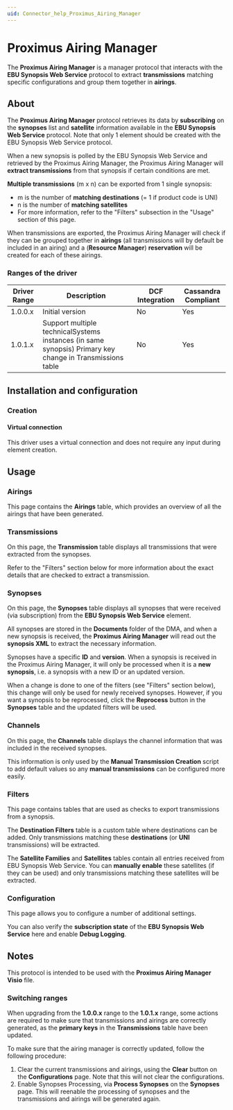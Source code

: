 ```yaml
---
uid: Connector_help_Proximus_Airing_Manager
---
```


# Proximus Airing Manager

The **Proximus Airing Manager** is a manager protocol that interacts with the **EBU Synopsis Web Service** protocol to extract **transmissions** matching specific configurations and group them together in **airings**.

## About

The **Proximus Airing Manager** protocol retrieves its data by **subscribing** on the **synopses** list and **satellite** information available in the **EBU Synopsis Web Service** protocol. Note that only 1 element should be created with the EBU Synopsis Web Service protocol.

When a new synopsis is polled by the EBU Synopsis Web Service and retrieved by the Proximus Airing Manager, the Proximus Airing Manager will **extract transmissions** from that synopsis if certain conditions are met.

**Multiple transmissions** (m x n) can be exported from 1 single synopsis:

- m is the number of **matching destinations** (= 1 if product code is UNI)
- n is the number of **matching satellites**
- For more information, refer to the "Filters" subsection in the "Usage" section of this page.

When transmissions are exported, the Proximus Airing Manager will check if they can be grouped together in **airings** (all transmissions will by default be included in an airing) and a (**Resource Manager**) **reservation** will be created for each of these airings.

### Ranges of the driver

| **Driver Range** | **Description**                                                                                          | **DCF Integration** | **Cassandra Compliant** |
|------------------|----------------------------------------------------------------------------------------------------------|---------------------|-------------------------|
| 1.0.0.x          | Initial version                                                                                          | No                  | Yes                     |
| 1.0.1.x          | Support multiple technicalSystems instances (in same synopsis) Primary key change in Transmissions table | No                  | Yes                     |

## Installation and configuration

### Creation

#### Virtual connection

This driver uses a virtual connection and does not require any input during element creation.

## Usage

### Airings

This page contains the **Airings** table, which provides an overview of all the airings that have been generated.

### Transmissions

On this page, the **Transmission** table displays all transmissions that were extracted from the synopses.

Refer to the "Filters" section below for more information about the exact details that are checked to extract a transmission.

### Synopses

On this page, the **Synopses** table displays all synopses that were received (via subscription) from the **EBU Synopsis Web Service** element.

All synopses are stored in the **Documents** folder of the DMA, and when a new synopsis is received, the **Proximus Airing Manager** will read out the **synopsis XML** to extract the necessary information.

Synopses have a specific **ID** and **version**. When a synopsis is received in the Proximus Airing Manager, it will only be processed when it is a **new synopsis**, i.e. a synopsis with a new ID or an updated version.

When a change is done to one of the filters (see "Filters" section below), this change will only be used for newly received synopses. However, if you want a synopsis to be reprocessed, click the **Reprocess** button in the **Synopses** table and the updated filters will be used.

### Channels

On this page, the **Channels** table displays the channel information that was included in the received synopses.

This information is only used by the **Manual Transmission Creation** script to add default values so any **manual transmissions** can be configured more easily.

### Filters

This page contains tables that are used as checks to export transmissions from a synopsis.

The **Destination Filters** table is a custom table where destinations can be added. Only transmissions matching these **destinations** (or **UNI** transmissions) will be extracted.

The **Satellite Families** and **Satellites** tables contain all entries received from EBU Synopsis Web Service. You can **manually enable** these satellites (if they can be used) and only transmissions matching these satellites will be extracted.

### Configuration

This page allows you to configure a number of additional settings.

You can also verify the **subscription state** of the **EBU Synopsis Web Service** here and enable **Debug Logging**.

## Notes

This protocol is intended to be used with the **Proximus Airing Manager Visio** file.

### Switching ranges

When upgrading from the **1.0.0.x** range to the **1.0.1.x** range, some actions are required to make sure that transmissions and airings are correctly generated, as the **primary keys** in the **Transmissions** table have been updated.

To make sure that the airing manager is correctly updated, follow the following procedure:

1.  Clear the current transmissions and airings, using the **Clear** button on the **Configurations** page.
    Note that this will not clear the configurations.
2.  Enable Synopses Processing, via **Process Synopses** on the **Synopses** page.
    This will reenable the processing of synopses and the transmissions and airings will be generated again.

